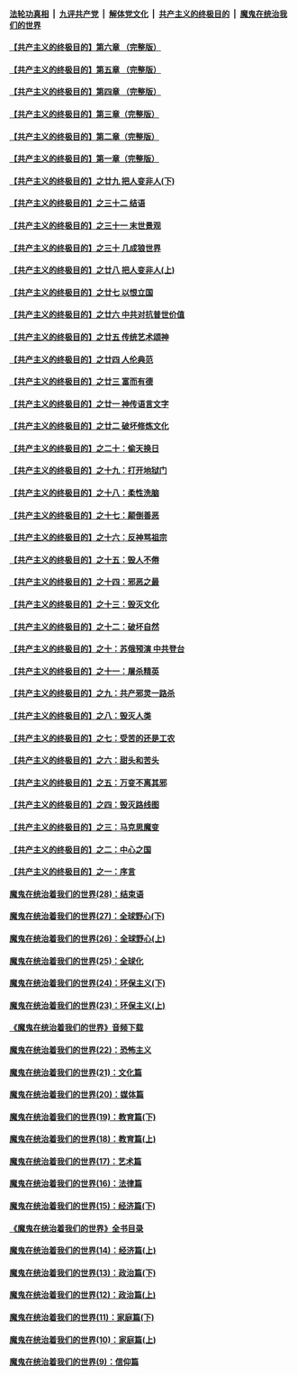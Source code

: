 ####  [法轮功真相](../../../../basic/blob/master/README.md?t=08210939) &nbsp;|&nbsp; [九评共产党](../../../../9ping.md/blob/master/README.md?t=08210939) &nbsp;|&nbsp; [解体党文化](../../../../jtdwh.md/blob/master/README.md?t=08210939)  &nbsp;|&nbsp; [共产主义的终极目的](../../../../gczydzjmd.md/blob/master/README.md?t=08210939) &nbsp;|&nbsp; [魔鬼在统治我们的世界](../../../../mgztzwmdsj.md/blob/master/README.md?t=08210939) 

#### [【共产主义的终极目的】第六章 （完整版）](../pages/nsc422/n11428913.md?t=08210939) 

#### [【共产主义的终极目的】第五章 （完整版）](../pages/nsc422/n11428912.md?t=08210939) 

#### [【共产主义的终极目的】第四章 （完整版）](../pages/nsc422/n11428907.md?t=08210939) 

#### [【共产主义的终极目的】第三章（完整版）](../pages/nsc422/n11428848.md?t=08210939) 

#### [【共产主义的终极目的】第二章（完整版）](../pages/nsc422/n11428831.md?t=08210939) 

#### [【共产主义的终极目的】第一章（完整版）](../pages/nsc422/n11417651.md?t=08210939) 

#### [【共产主义的终极目的】之廿九 把人变非人(下)](../pages/nsc422/n11344140.md?t=08210939) 

#### [【共产主义的终极目的】之三十二 结语](../pages/nsc422/n11360535.md?t=08210939) 

#### [【共产主义的终极目的】之三十一 末世景观](../pages/nsc422/n11351129.md?t=08210939) 

#### [【共产主义的终极目的】之三十 几成狼世界](../pages/nsc422/n11348280.md?t=08210939) 

#### [【共产主义的终极目的】之廿八 把人变非人(上)](../pages/nsc422/n11340492.md?t=08210939) 

#### [【共产主义的终极目的】之廿七 以恨立国](../pages/nsc422/n11336944.md?t=08210939) 

#### [【共产主义的终极目的】之廿六 中共对抗普世价值](../pages/nsc422/n11324785.md?t=08210939) 

#### [【共产主义的终极目的】之廿五 传统艺术颂神](../pages/nsc422/n11296396.md?t=08210939) 

#### [【共产主义的终极目的】之廿四 人伦典范](../pages/nsc422/n11296397.md?t=08210939) 

#### [【共产主义的终极目的】之廿三 富而有德](../pages/nsc422/n11283598.md?t=08210939) 

#### [【共产主义的终极目的】之廿一 神传语言文字](../pages/nsc422/n11263265.md?t=08210939) 

#### [【共产主义的终极目的】之廿二 破坏修炼文化](../pages/nsc422/n11245728.md?t=08210939) 

#### [【共产主义的终极目的】之二十：偷天换日](../pages/nsc422/n11238846.md?t=08210939) 

#### [【共产主义的终极目的】之十九：打开地狱门](../pages/nsc422/n11206376.md?t=08210939) 

#### [【共产主义的终极目的】之十八：柔性洗脑](../pages/nsc422/n11199994.md?t=08210939) 

#### [【共产主义的终极目的】之十七：颠倒善恶](../pages/nsc422/n11179782.md?t=08210939) 

#### [【共产主义的终极目的】之十六：反神骂祖宗](../pages/nsc422/n11166798.md?t=08210939) 

#### [【共产主义的终极目的】之十五：毁人不倦](../pages/nsc422/n11166792.md?t=08210939) 

#### [【共产主义的终极目的】之十四：邪恶之最](../pages/nsc422/n11150249.md?t=08210939) 

#### [【共产主义的终极目的】之十三：毁灭文化](../pages/nsc422/n11135227.md?t=08210939) 

#### [【共产主义的终极目的】之十二：破坏自然](../pages/nsc422/n11135214.md?t=08210939) 

#### [【共产主义的终极目的】之十：苏俄预演 中共登台](../pages/nsc422/n11118424.md?t=08210939) 

#### [【共产主义的终极目的】之十一：屠杀精英](../pages/nsc422/n11118442.md?t=08210939) 

#### [【共产主义的终极目的】之九：共产邪灵一路杀](../pages/nsc422/n11114139.md?t=08210939) 

#### [【共产主义的终极目的】之八：毁灭人类](../pages/nsc422/n11108503.md?t=08210939) 

#### [【共产主义的终极目的】之七：受苦的还是工农](../pages/nsc422/n11101809.md?t=08210939) 

#### [【共产主义的终极目的】之六：甜头和苦头](../pages/nsc422/n11096971.md?t=08210939) 

#### [【共产主义的终极目的】之五：万变不离其邪](../pages/nsc422/n11091285.md?t=08210939) 

#### [【共产主义的终极目的】之四：毁灭路线图](../pages/nsc422/n11086284.md?t=08210939) 

#### [【共产主义的终极目的】之三：马克思魔变](../pages/nsc422/n11061941.md?t=08210939) 

#### [【共产主义的终极目的】之二：中心之国](../pages/nsc422/n11047728.md?t=08210939) 

#### [【共产主义的终极目的】之一：序言](../pages/nsc422/n11086077.md?t=08210939) 

#### [魔鬼在统治着我们的世界(28)：结束语](../pages/nsc422/n10936246.md?t=08210939) 

#### [魔鬼在统治着我们的世界(27)：全球野心(下)](../pages/nsc422/n10928319.md?t=08210939) 

#### [魔鬼在统治着我们的世界(26)：全球野心(上)](../pages/nsc422/n10900318.md?t=08210939) 

#### [魔鬼在统治着我们的世界(25)：全球化](../pages/nsc422/n10788205.md?t=08210939) 

#### [魔鬼在统治着我们的世界(24)：环保主义(下)](../pages/nsc422/n10695307.md?t=08210939) 

#### [魔鬼在统治着我们的世界(23)：环保主义(上)](../pages/nsc422/n10688613.md?t=08210939) 

#### [《魔鬼在统治着我们的世界》音频下载](../pages/nsc422/n10635553.md?t=08210939) 

#### [魔鬼在统治着我们的世界(22)：恐怖主义](../pages/nsc422/n10614727.md?t=08210939) 

#### [魔鬼在统治着我们的世界(21)：文化篇](../pages/nsc422/n10597706.md?t=08210939) 

#### [魔鬼在统治着我们的世界(20)：媒体篇](../pages/nsc422/n10586579.md?t=08210939) 

#### [魔鬼在统治着我们的世界(19)：教育篇(下)](../pages/nsc422/n10564808.md?t=08210939) 

#### [魔鬼在统治着我们的世界(18)：教育篇(上)](../pages/nsc422/n10526970.md?t=08210939) 

#### [魔鬼在统治着我们的世界(17)：艺术篇](../pages/nsc422/n10499093.md?t=08210939) 

#### [魔鬼在统治着我们的世界(16)：法律篇](../pages/nsc422/n10485969.md?t=08210939) 

#### [魔鬼在统治着我们的世界(15)：经济篇(下)](../pages/nsc422/n10469975.md?t=08210939) 

#### [《魔鬼在统治着我们的世界》全书目录](../pages/nsc422/n10464261.md?t=08210939) 

#### [魔鬼在统治着我们的世界(14)：经济篇(上)](../pages/nsc422/n10457370.md?t=08210939) 

#### [魔鬼在统治着我们的世界(13)：政治篇(下)](../pages/nsc422/n10448270.md?t=08210939) 

#### [魔鬼在统治着我们的世界(12)：政治篇(上)](../pages/nsc422/n10444576.md?t=08210939) 

#### [魔鬼在统治着我们的世界(11)：家庭篇(下)](../pages/nsc422/n10440961.md?t=08210939) 

#### [魔鬼在统治着我们的世界(10)：家庭篇(上)](../pages/nsc422/n10435448.md?t=08210939) 

#### [魔鬼在统治着我们的世界(9)：信仰篇](../pages/nsc422/n10432159.md?t=08210939) 

